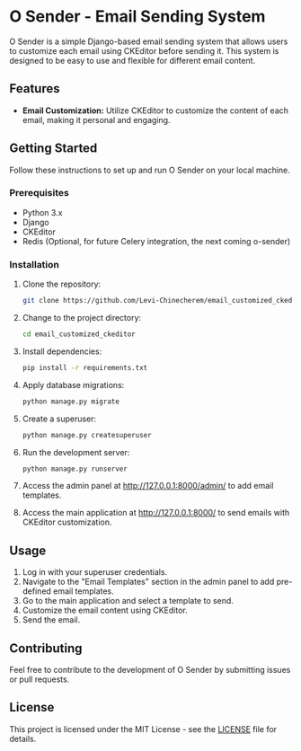 # O Sender - Email Sending System

O Sender is a simple Django-based email sending system that allows users to customize each email using CKEditor before sending it. This system is designed to be easy to use and flexible for different email content.

## Features

- **Email Customization:** Utilize CKEditor to customize the content of each email, making it personal and engaging.

## Getting Started

Follow these instructions to set up and run O Sender on your local machine.

### Prerequisites

- Python 3.x
- Django
- CKEditor
- Redis (Optional, for future Celery integration, the next coming o-sender)

### Installation

1. Clone the repository:

   ```bash
   git clone https://github.com/Levi-Chinecherem/email_customized_ckeditor.git

   ```
2. Change to the project directory:

   ```bash
   cd email_customized_ckeditor
   ```
3. Install dependencies:

   ```bash
   pip install -r requirements.txt
   ```
4. Apply database migrations:

   ```bash
   python manage.py migrate
   ```
5. Create a superuser:

   ```bash
   python manage.py createsuperuser
   ```
6. Run the development server:

   ```bash
   python manage.py runserver
   ```
7. Access the admin panel at http://127.0.0.1:8000/admin/ to add email templates.
8. Access the main application at http://127.0.0.1:8000/ to send emails with CKEditor customization.

## Usage

1. Log in with your superuser credentials.
2. Navigate to the "Email Templates" section in the admin panel to add pre-defined email templates.
3. Go to the main application and select a template to send.
4. Customize the email content using CKEditor.
5. Send the email.

## Contributing

Feel free to contribute to the development of O Sender by submitting issues or pull requests.

## License

This project is licensed under the MIT License - see the [LICENSE](LICENSE) file for details.
